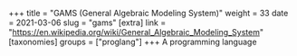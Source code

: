 +++
title = "GAMS (General Algebraic Modeling System)"
weight = 33
date = 2021-03-06
slug = "gams"
[extra]
link = "https://en.wikipedia.org/wiki/General_Algebraic_Modeling_System"
[taxonomies]
groups = ["proglang"]
+++
A programming language

